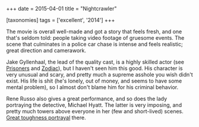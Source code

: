 +++
date = 2015-04-01
title = "Nightcrawler"

[taxonomies]
tags = ['excellent', '2014']
+++

The movie is overall well-made and got a story that feels fresh, and one
that\'s seldom told: people taking video footage of gruesome events. The
scene that culminates in a police car chase is intense and feels
realistic; great direction and camerawork.

Jake Gyllenhaal, the lead of the quality cast, is a highly skilled actor
(see [Prisoners] and [Zodiac]), but I haven\'t seen him this good. His
character is very unusual and scary, and pretty much a supreme asshole
you wish didn\'t exist. His life is shit (he\'s lonely, out of money,
and seems to have some mental problem), so I almost don\'t blame him for
his criminal behavior.

Rene Russo also gives a great performance, and so does the lady
portraying the detective, Michael Hyatt. The latter is very imposing,
and pretty much towers above everyone in her (few and short-lived)
scenes. [Great toughness portrayal] there.

  [Prisoners]: http://movies.tshepang.net/prisoners-2013
  [Zodiac]: http://movies.tshepang.net/zodiac-and-david-fincher
  [Great toughness portrayal]: http://movies.tshepang.net/tough-women
